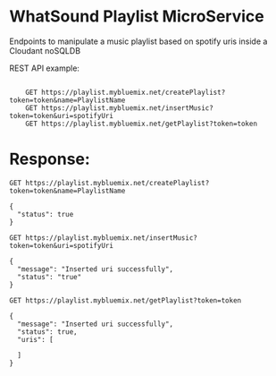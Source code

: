 # WhatSound Playlist MicroService







Endpoints to manipulate a music playlist based on spotify uris inside a Cloudant noSQLDB 



REST API example:



```

    GET https://playlist.mybluemix.net/createPlaylist?token=token&name=PlaylistName
    GET https://playlist.mybluemix.net/insertMusic?token=token&uri=spotifyUri
    GET https://playlist.mybluemix.net/getPlaylist?token=token

```

# Response:



```
GET https://playlist.mybluemix.net/createPlaylist?token=token&name=PlaylistName

{
  "status": true
}

GET https://playlist.mybluemix.net/insertMusic?token=token&uri=spotifyUri

{
  "message": "Inserted uri successfully",
  "status": "true"
}
 
GET https://playlist.mybluemix.net/getPlaylist?token=token

{
  "message": "Inserted uri successfully",
  "status": true,
  "uris": [
    
  ]
}


```





